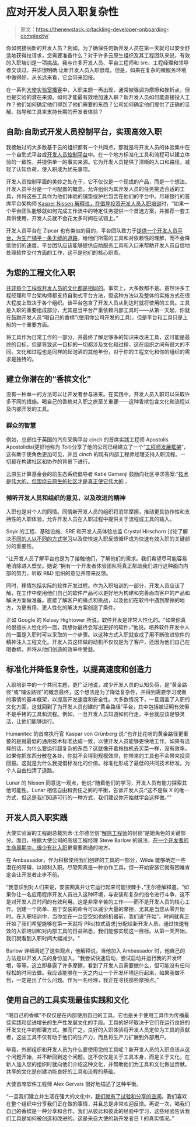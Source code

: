 # 应对开发人员入职复杂性

> 原文：<https://thenewstack.io/tackling-developer-onboarding-complexity/>

你如何接纳新的开发人员？例如，为了确保任何新开发人员在第一天就可以安全舒适地获得拉请求，您需要准备什么？对于许多云原生组织及其工程团队来说，有效的入职培训是一项挑战。我与许多开发人员、平台工程师和 sre、工程经理和领导者交谈过，共识很明确:让新开发人员入职很难。但是，如果在复杂的微服务环境中做得好，从长远来看，它会带来回报。

在一系列[大使实验室播客](https://www.getambassador.io/resources/accelerating-kubernetes-for-cloud-native-organizations/)中，入职主题一再出现，通常被强调为摩擦和挫折点，但也是实验的潜在来源。如何才能最有效地加速入职？新开发人员如何能直接投入工作？他们如何确定他们得到了他们需要的东西？公司如何确定他们提供了正确的见解、指导和工具来支持长期的开发者体验？

## 自助:自助式开发人员控制平台，实现高效入职

我接触过的大多数基于云的组织都有一个共同点，那就是将开发人员的体验集中在一个自助式平台或[开发人员控制平台](https://www.getambassador.io/developer-control-plane/)中。在一个地方标准化工具和流程可以建立体验的一致性，并提供单一的事实来源。它为开发人员提供了清晰的入口和路径，减轻了认知负荷，使入职成为优先事项。

开发人员控制平面的美妙之处在于，它不仅仅是一个现成的产品，而是一个想法。开发人员平台是一个可配置的概念，允许组织为其开发人员的任务挑选合适的工具，并将这些工具作为他们体验的铺垫或护栏包含在他们的平台中。月球银行的首席平台架构师 [Kasper Nissen 解释说，在倡导投资开发人员入职培训](https://www.getambassador.io/developer-control-plane/dcp-insights-kasper-nissen-from-lunar/)时，“如果一个平台团队能够就如何完成工作流中的特定任务提供一个首选方案，并推荐一套工具供使用，开发人员就不会花太多时间在试错上。”

开发人员平台在 Zipcar 也有类似的目的，平台团队致力于[提供一个开发人员平台，为生产铺平一条无缝的道路](https://www.getambassador.io/developer-control-plane/dcp-insights-bo-daley/)，给他们所需的工具和对依赖性的理解，而不会降低他们的速度。平台团队应该能够提供自助服务工具和入口来帮助开发人员自信地处理软件交付方面的工作，这不是他们的核心职责。

## 为您的工程文化入职

[并非每个工程或开发人员的文化都是相同的](https://thenewstack.io/platform-engineering-infrastructure-meets-dev-experience/)。事实上，大多数都不是。虽然许多工程经理和平台架构师都支持自助式平台方法，但这种方法以及整体的实施方式在很大程度上取决于各个组织。该平台包含了开发人员从到达时就将使用的工具。工具是入职的重要组成部分，尤其是当平台严重依赖内部工具时——从第一天起，你就在鼓励开发人员“喝自己的香槟”(使用你公司开发的工具)。但是平台和工具只是上船的一个重要方面。

将工具作为日常工作的一部分，并最终了解足够多的知识来改进工具，这可能是最终的目标，但是导致这一目标的一切都涉及文化和过程，这在组织之间有很大的不同。文化和过程也是同样的起泡酒的其他年份，对于你的工程文化和你的组织的需求是独特的。

## 建立你潜在的“香槟文化”

没有一种单一的方法可以让开发者参与进来。在实践中，开发人员入职可以采取许多不同的措施。喝自己的香槟对入职之旅至关重要——这种香槟包含文化和流程以及内部开发的工具。

### 群众的智慧

例如，总部位于英国的汽车采购平台 cinch 的首席实践工程师 Apostolis Apostolidis(更好地称为 Toli)分享了他的公司已经建立了一个“[工程师发展框架](https://www.getambassador.io/developer-control-plane/developer-control-planes-a-community-practice-engineers-point-of-view/)”，这有助于使角色更加可见，并且 cinch 的现有内部工程师经理支持入职流程。一切都在构建社区和协作的背景下进行。

云原生计算基金会的前生态系统倡导者 Katie Gamanji 鼓励向社区寻求答案:“[技术是伟大的，但围绕云原生的社区才是真正使它伟大的](https://www.getambassador.io/developer-control-plane/dcp-insights-katie-gamanji/) *。*

### 倾听开发人员和组织的意见，以及改进的精神

入职也是对个人的同情。同情新开发人员的组织将消除摩擦，推动更具协作性和支持性的入职体验，允许开发人员在入职过程中提供关于流程或工具的输入。

Snyk 的工程、基础设施、SRE 和开发人员体验总监 Crystal Hirschorn 讨论了解决[不同的人以不同的方式学习](https://www.getambassador.io/developer-control-plane/dcp-insights-crystal-hirschorn/)以及使快速入职反馈循环成为快速有效入职的关键部分的重要性。

“让开发人员了解平台也是为了接触他们，了解他们的需求。我们希望尽可能容易地消除进入壁垒。她说:“拥有一个开发者体验团队将真正帮助我们进行这种面向内部的努力，听取 R&D 组织的意见并带来反馈。

同时，移情包括实际的软件开发过程。作为入职培训的一部分，开发人员应该了解，在工作中使用他们自己的软件产品可以更好地为构建和完善面向客户的产品和解决方案做准备。直接了解客户的痛点和挑战，以及他们在软件中遇到摩擦的地方，为更有用、更人性化的解决方案创造了条件。

正如 Google 的 Kelsey Hightower 所说，软件开发是非常人性化的。“如果你真的很擅长人性化的一面，我想你最终会写出更好的软件，”他说。培养软件开发中人的一面是入职时可以采取的一个步骤。以这种方式入职就变成了用不断改进软件的精神注入工程文化。开发人员这样做的动机不仅仅是为了客户，还因为他们自己在喝香槟，并将从他们创造的效率中受益。

## 标准化并降低复杂性，以提高速度和创造力

入职培训中的一个共同主题，更广泛地说，减少开发人员的认知负荷，是“黄金路径”或“铺设路径”的概念最终，这个想法是为了降低复杂性，并得到需要学习或做的事情的基本框架，以提高开发速度和安全性。大多数情况下，一旦涵盖了入职的文化方面，这就回到了为开发人员创建的“黄金路径”平台，其中包括被证明有效但不是手铐的工具和流程。例如，一旦开发人员知道如何行走，平台就应该足够灵活，让他们能够运行。

Humanitec 的首席执行官 Kaspar von Grünberg 说:“也许比花哨的黄金路径更重要的是就最低的通用技术标准达成一致，以使开发人员能够更快地工作。如果有选择的话，为什么要运行超复杂的东西？这就像开着拖拉机去买菜一样，没有效率。如果你把东西分散在各处，你就不会得到规模效应，你带来的工具也不会带来投资回报。这就是为什么我提倡标准化的价值。标准化形成了最低的共同技术标准，为个人自由扫清了道路。

Lunar 的 Nissen 同意这一观点，他说:“随着他们的学习，开发人员有能力探索其他可能性。Lunar 相信自由和责任之间的平衡，告诉开发人员:“这不是做 X 的唯一方式，但这是我们知道可行的一种方式，我们建议你开始就学会这样做。”"

## 开发人员入职实践

大使实验室的工程副总裁凯蒂·王尔德坚信“[解除工程师](https://www.getambassador.io/kubernetes-expert-interviews/vp-engineering-view/)的封锁”是她角色的关键部分。而且，根据大使公司的高级工程经理 Steve Barlow 的说法，[在一个开发者的生命周期中，很少有比入职](https://www.getambassador.io/kubernetes-expert-interviews/engineering-manager-view/)更需要疏通的地方。

在 Ambassador，作为积极使用我们创建的工具的一部分，Wilde 能够确定一些潜在的障碍，以顺利入职。尽管网真是一种协作工具，但一开始安装它就有困难肯定会让开发者止步不前。

“我意识到对人们来说，安装网真并让它运行起来可能很棘手，”王尔德解释道。“如果你让一名应用程序开发人员进入这种环境，与安装和复杂的指令进行斗争，这不是对开发人员时间的有效利用。这是非常辛苦的工作——而不是开发人员的核心工作。创建一个简单、易于安装的命令可以减少大量的摩擦，尤其是当您从零开始时。在入职培训中，当你坐在一台空空如也的机器前，我们说“开始”，时间就真正开始了我们希望能够在第一天就将 PRs[拉式请求]分配给新开发人员。通过快速有效的入职培训和对内部工具的日益熟悉，我们能够实现这一目标。从第一天开始，我们就看到入职时间大幅减少。"

Barlow 详细阐述了这些观点，他解释说，当他加入 Ambassador 时，他自己的方法是以开发人员的身份加入。“我尝试快速启动，尝试启动并运行我的开发环境，等等。这立即暴露了许多摩擦，看到了开发人员需要做什么，但可能没有任何轻松的时间去做。我应该能够在一天之内让一个开发环境运行起来，如果我做不到，一定是出了什么问题。作为一名经理，我正在寻找那些摩擦点。”

## 使用自己的工具实现最佳实践和文化

“喝自己的香槟”不仅仅是在内部使用自己的工具。它也是关于使用工具作为传播最佳实践和促进增长的生产性发展文化的手段。工具的好坏取决于它们在运行良好的开发文化中的部署方式。推而广之，良好的入职体验将开发人员定位为工具的贡献者，这些工具不仅有助于他们的生产力，而且将生产力扩展到外部用户。

毕竟，外部组织和开发人员为什么要使用您的工具呢？新开发人员的入职应该从这个问题开始，并不断回到这个问题。这不仅仅是关于工具本身，而是关于文化，在新人加入您的组织时就向他们介绍这种文化，并帮助他们为工具和文化做出贡献。共享的文化是创建功能良好的工具和流程的基础。

大使首席软件工程师 Alex Gervais 很好地描述了这种平衡。

“一旦我们建立并生活在强大的文化中，[我们就有了试验和分享的空间](https://www.getambassador.io/kubernetes-expert-interviews/engineer-perspective/)。我们喜欢在整个组织中分享我们正在做的事情，并且总是非常欢迎反馈。再说一次，喝我们自己的香槟是一种分享和合作。我们从彼此和彼此的经验中学习，这些经验告诉我们工具是如何被创造和改进的。这是来自大使的新开发者日 1 的真实情况。”

<svg xmlns:xlink="http://www.w3.org/1999/xlink" viewBox="0 0 68 31" version="1.1"><title>Group</title> <desc>Created with Sketch.</desc></svg>